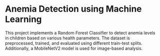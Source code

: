 # Anemia Detection using Machine Learning

This project implements a Random Forest Classifier to detect anemia levels in children based on various health parameters. The dataset is preprocessed, trained, and evaluated using different train-test splits. Additionally, a MobileNetV2 model is used for image-based analysis.

